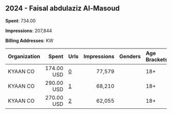 ## 2024 - Faisal abdulaziz Al-Masoud 
**Spent**: 734.00

**Impressions**: 207,844

**Billing Addresses**: KW

|Organization|Spent|Urls|Impressions|Genders|Age Brackets|Country Codes|
|:---|---:|:---|---:|:---|:---|:---|
|KYAAN CO|174.00 USD|[0](https://www.snap.com/political-ads/asset/6df335984cc6c99bbb73ae4799dfdad34c7313952865601e476bfd69238fd43f?mediaType=mp4)|77,579||18+|kuwait|
|KYAAN CO|290.00 USD|[1](https://www.snap.com/political-ads/asset/b34bc47c721ba17faa88b2602ad2f7e1791e91c5c8e14e1e0e375c59ff946fb7?mediaType=mp4)|68,210||18+|kuwait|
|KYAAN CO|270.00 USD|[2](https://www.snap.com/political-ads/asset/96e89f917bc06191fd49caf317a0aea7931d378b79bd101027b31a162305d458?mediaType=mp4)|62,055||18+|kuwait|
